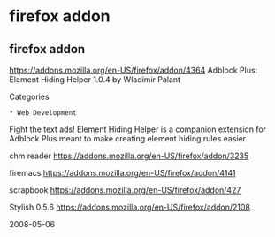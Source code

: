 # firefox addon

## firefox addon

https://addons.mozilla.org/en-US/firefox/addon/4364
Adblock Plus: Element Hiding Helper 1.0.4
by Wladimir Palant

Categories

    * Web Development

Fight the text ads! Element Hiding Helper is a companion extension for Adblock Plus meant to make creating element hiding rules easier. 



chm reader
https://addons.mozilla.org/en-US/firefox/addon/3235

firemacs
https://addons.mozilla.org/en-US/firefox/addon/4141

scrapbook
https://addons.mozilla.org/en-US/firefox/addon/427


Stylish 0.5.6
https://addons.mozilla.org/en-US/firefox/addon/2108



2008-05-06